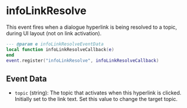 # infoLinkResolve

This event fires when a dialogue hyperlink is being resolved to a topic, during UI layout (not on link activation).

```lua
--- @param e infoLinkResolveEventData
local function infoLinkResolveCallback(e)
end
event.register("infoLinkResolve", infoLinkResolveCallback)
```

## Event Data

* `topic` (string): The topic that activates when this hyperlink is clicked. Initially set to the link text. Set this value to change the target topic.

